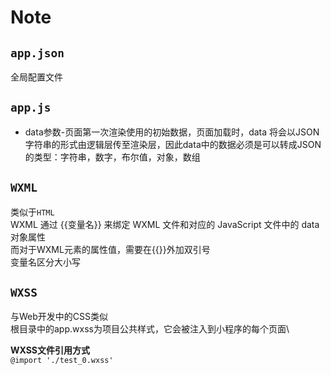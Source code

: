 # Note

## <code>app.json</code>
全局配置文件

## <code>app.js</code>
- data参数-页面第一次渲染使用的初始数据，页面加载时，data 将会以JSON字符串的形式由逻辑层传至渲染层，因此data中的数据必须是可以转成JSON的类型：字符串，数字，布尔值，对象，数组

## <code>WXML</code>
类似于<code>HTML</code>\
WXML 通过 {{变量名}} 来绑定 WXML 文件和对应的 JavaScript 文件中的 data 对象属性\
而对于WXML元素的属性值，需要在{{}}外加双引号\
变量名区分大小写

## <code>WXSS</code>
与Web开发中的CSS类似 \
根目录中的app.wxss为项目公共样式，它会被注入到小程序的每个页面\

**WXSS文件引用方式** \
<code>@import './test_0.wxss'</code>

